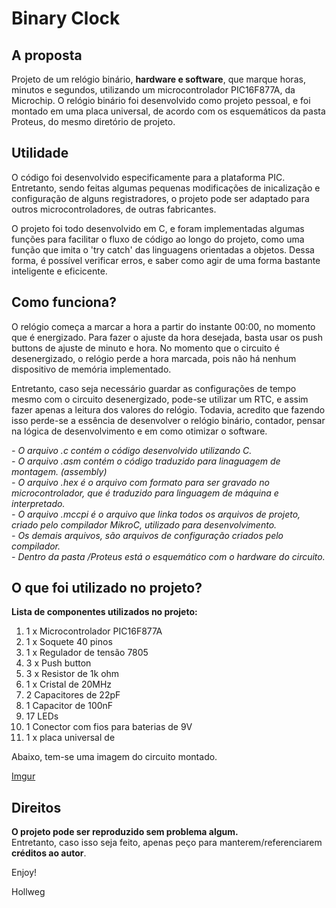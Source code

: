 # Binary Clock

## A proposta

Projeto de um relógio binário, **hardware e software**, que marque horas, minutos e segundos, utilizando um microcontrolador PIC16F877A, da Microchip. O relógio binário foi desenvolvido como projeto pessoal, e foi montado em uma placa universal, de acordo com os esquemáticos da pasta Proteus, do mesmo diretório de projeto.

## Utilidade

O código foi desenvolvido especificamente para a plataforma PIC. Entretanto, sendo feitas algumas pequenas modificações de inicalização e configuração de alguns registradores, o projeto pode ser adaptado para outros microcontroladores, de outras fabricantes. 

O projeto foi todo desenvolvido em C, e foram implementadas algumas funções para facilitar o fluxo de código ao longo do projeto, como uma função que imita o 'try catch' das linguagens orientadas a objetos. Dessa forma, é possível verificar erros, e saber como agir de uma forma bastante inteligente e eficicente.

## Como funciona?

O relógio começa a marcar a hora a partir do instante 00:00, no momento que é energizado. Para fazer o ajuste da hora desejada, basta usar os push buttons de ajuste de minuto e hora. No momento que o circuito é desenergizado, o relógio perde a hora marcada, pois não há nenhum dispositivo de memória implementado. 

Entretanto, caso seja necessário guardar as configurações de tempo mesmo com o circuito desenergizado, pode-se utilizar um RTC, e assim fazer apenas a leitura dos valores do relógio. Todavia, acredito que fazendo isso perde-se a essência de desenvolver o relógio binário, contador, pensar na lógica de desenvolvimento e em como otimizar o software.

*- O arquivo .c contém o código desenvolvido utilizando C.* </br>
*- O arquivo .asm contém o código traduzido para linaguagem de montagem. (assembly)* </br>
*- O arquivo .hex é o arquivo com formato para ser gravado no microcontrolador, que é traduzido para linguagem de máquina e interpretado.* </br>
*- O arquivo .mccpi é o arquivo que linka todos os arquivos de projeto, criado pelo compilador MikroC, utilizado para desenvolvimento.* </br>
*- Os demais arquivos, são arquivos de configuração criados pelo compilador.* </br>
*- Dentro da pasta /Proteus está o esquemático com o hardware do circuito.*

## O que foi utilizado no projeto?

**Lista de componentes utilizados no projeto:**

1. 1 x Microcontrolador PIC16F877A <br>
2. 1 x Soquete 40 pinos </br>
3. 1 x Regulador de tensão 7805 </br>
4. 3 x Push button </br>
5. 3 x Resistor de 1k ohm </br>
6. 1 x Cristal de 20MHz  </br>
7. 2 Capacitores de 22pF </br>
8. 1 Capacitor de 100nF </br>
9. 17 LEDs </br>
10. 1 Conector com fios para baterias de 9V
11. 1 x placa universal de

Abaixo, tem-se uma imagem do circuito montado.

[Imgur](http://i.imgur.com/iAL2RE6.jpg)

## Direitos

**O projeto pode ser reproduzido sem problema algum.** </br>
Entretanto, caso isso seja feito, apenas peço para manterem/referenciarem **créditos ao autor**.

Enjoy!

Hollweg

